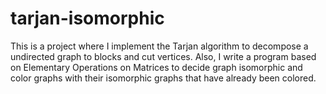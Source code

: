 # tarjan-isomorphic


This is a project where I implement the Tarjan algorithm to decompose a undirected graph to blocks and cut vertices. 
Also, I write a program based on Elementary Operations on Matrices to decide graph isomorphic and color graphs with their isomorphic graphs that have already been colored. 
